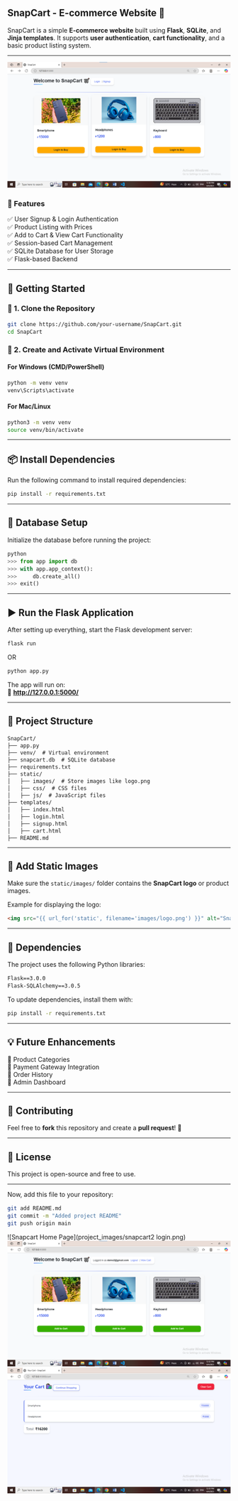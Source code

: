 ﻿
## **SnapCart - E-commerce Website** 🛒  

SnapCart is a simple **E-commerce website** built using **Flask**, **SQLite**, and **Jinja templates**. It supports **user authentication**, **cart functionality**, and a basic product listing system.  

---
![Snapcart Home Page](project_images/snapcart1.png)

### **📌 Features**  
✅ User Signup & Login Authentication  
✅ Product Listing with Prices  
✅ Add to Cart & View Cart Functionality  
✅ Session-based Cart Management  
✅ SQLite Database for User Storage  
✅ Flask-based Backend  

---

## **🚀 Getting Started**  

### **🔹 1. Clone the Repository**  
```bash
git clone https://github.com/your-username/SnapCart.git
cd SnapCart
```

### **🔹 2. Create and Activate Virtual Environment**  
#### **For Windows (CMD/PowerShell)**
```bash
python -m venv venv
venv\Scripts\activate
```
#### **For Mac/Linux**
```bash
python3 -m venv venv
source venv/bin/activate
```

---

## **📦 Install Dependencies**  
Run the following command to install required dependencies:  
```bash
pip install -r requirements.txt
```

---

## **💾 Database Setup**  
Initialize the database before running the project:  
```python
python
>>> from app import db
>>> with app.app_context():
>>>     db.create_all()
>>> exit()
```

---

## **▶️ Run the Flask Application**  
After setting up everything, start the Flask development server:  
```bash
flask run
```
OR  
```bash
python app.py
```
The app will run on:  
🔗 **http://127.0.0.1:5000/**  

---

## **📂 Project Structure**  

```
SnapCart/
├── app.py
├── venv/  # Virtual environment
├── snapcart.db  # SQLite database
├── requirements.txt
├── static/
│   ├── images/  # Store images like logo.png
│   ├── css/  # CSS files
│   ├── js/  # JavaScript files
├── templates/
│   ├── index.html
│   ├── login.html
│   ├── signup.html
│   ├── cart.html
├── README.md
```

---

## **📌 Add Static Images**  
Make sure the `static/images/` folder contains the **SnapCart logo** or product images.  

Example for displaying the logo:  
```html
<img src="{{ url_for('static', filename='images/logo.png') }}" alt="SnapCart Logo">
```

---

## **📜 Dependencies**  
The project uses the following Python libraries:  

```txt
Flask==3.0.0
Flask-SQLAlchemy==3.0.5
```

To update dependencies, install them with:  
```bash
pip install -r requirements.txt
```

---

## **💡 Future Enhancements**  
🔹 Product Categories  
🔹 Payment Gateway Integration  
🔹 Order History  
🔹 Admin Dashboard  

---

## **💖 Contributing**  
Feel free to **fork** this repository and create a **pull request**! 🚀  

---

## **📜 License**  
This project is open-source and free to use.  

---

Now, add this file to your repository:  
```bash
git add README.md
git commit -m "Added project README"
git push origin main
```
![Snapcart Home Page](project_images/snapcart2 login.png)
![Snapcart Home Page](project_images/snapcart3homepage.png)
![Snapcart Home Page](project_images/snapcart4cart.png)

